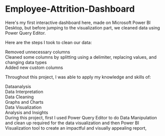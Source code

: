 # Employee-Attrition-Dashboard
Here's my first interactive dashboard here, made on Microsoft Power BI Desktop, but before jumping to the visualization part, we cleaned data using Power Query Editor.

Here are the steps I took to clean our data:

Removed unnecessary columns  
Cleaned some columns by splitting using a delimiter, replacing values, and changing data types  
Added new custom columns

Throughout this project, I was able to apply my knowledge and skills of:

Dataanalysis  
Data Interpretation  
Data Cleaning  
Graphs and Charts  
Data Visualization  
Analysis and Insights  
During this project, first I used Power Query Editor to do Data Manipulation and clean up required for the data visualization and then Power BI Visualization tool to create an impactful and visually appealing report, 

